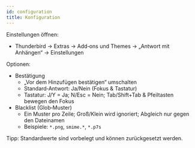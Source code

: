 ```yaml
---
id: configuration
title: Konfiguration
---
```


Einstellungen öffnen:

- Thunderbird → Extras → Add‑ons und Themes → „Antwort mit Anhängen“ → Einstellungen

Optionen:

- Bestätigung
  - „Vor dem Hinzufügen bestätigen“ umschalten
  - Standard‑Antwort: Ja/Nein (Fokus & Tastatur)
  - Tastatur: J/Y = Ja; N/Esc = Nein; Tab/Shift+Tab & Pfeiltasten bewegen den Fokus
- Blacklist (Glob‑Muster)
  - Ein Muster pro Zeile; Groß/Klein wird ignoriert; Abgleich nur gegen den Dateinamen
  - Beispiele: `*.png`, `smime.*`, `*.p7s`

Tipp: Standardwerte sind vorbelegt und können zurückgesetzt werden.
